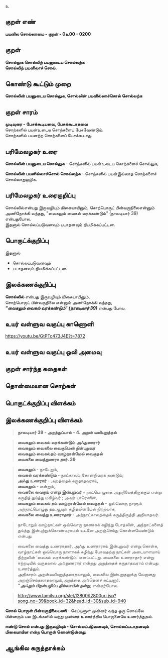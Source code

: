 உ

## குறள் எண் 

**பயனில சொல்லாமை - குறள் - 0உ00 - 0200**  

## குறள் 

**சொல்லுக சொல்லிற் பயனுடைய சொல்லற்க  
சொல்லிற் பயனிலாச் சொல்.** 

## கொண்டு கூட்டும் முறை

**சொல்லின் பயனுடைய சொல்லுக, சொல்லின் பயனில்லாச்சொல் சொல்லற்க**  

## குறள் சாரம் 

**முடிவுரை - பேசக்கூடியவை, பேசக்கூடாதவை**  
சொற்களில் பயன்உடைய சொற்களைப் பேசவேண்டும்.  
சொற்களில் பயனற்ற சொற்களைப் பேசக்கூடாது.  

## பரிமேலழகர் உரை

**சொல்லின் பயனுடைய சொல்லுக** - சொற்களில் பயன்உடைய சொற்களைச் சொல்லுக,  

**சொல்லின் பயனில்லாச்சொல் சொல்லற்க** - சொற்களில் பயன்இல்லாத சொற்களைச் சொல்லாதுஒழிக. 

## பரிமேலழகர் உரைகுறிப்பு   

சொல்லில்என்பது இருவழியும் மிகையாயினும், சொற்பொருட் பின்வருநிலைஎன்னும் அணிநோக்கி வந்தது, "வைகலும் வைகல் வரக்கண்டும்" (நாலடியார் 39) என்பதுபோல.  
இதனால் சொல்லப்படுவனவும் படாதனவும் நியமிக்கப்பட்டன.  

## பொருட்க்குறிப்பு 

இதனால்  
* சொல்லப்படுவனவும்  
* படாதனவும் நியமிக்கப்பட்டன.  

## இலக்கணக்குறிப்பு  

**சொல்லில்** என்பது இருவழியும் மிகையாயினும்,  
சொற்பொருட் பின்வருநிலை என்னும் அணிநோக்கி வந்தது,  
_**"வைகலும் வைகல் வரக்கண்டும்" (நாலடியார் 39)**_ என்பது போல.  

## உயர் வள்ளுவ வகுப்பு காணொளி

https://youtu.be/GtPTc473J4E?t=7872

## உயர் வள்ளுவ வகுப்பு ஒலி அமைவு 

 
## குறள் சார்ந்த கதைகள் 


## தொன்மையான சொற்கள்


## பொருட்க்குறிப்பு விளக்கம்


## இலக்கணக்குறிப்பு விளக்கம்

>**நாலடியார் 39 - அறத்துப்பால் - 4. அறன் வலியுறுத்தல்**

>**வைகலும் வைகல் வரக்கண்டும் அஃதுணரார்  
>வைகலும் வைகலை வைகுமென் றின்புறுவர்  
>வைகலும் வைகல்தம் வாழ்நாள்மேல் வைகுதல்  
>வைகலை வைத்துணரா தார். 	39**
 
>**வைகலும்** - நாடேறும்,  
>**வைகல் வரக்கண்டும்** - நாட்காலம் தோன்றிவரக் கண்டும்,  
>**அஃது உணரார்** - அறத்தைக் கருதாதவராய்,  
>**வைகலும்** - என்றும்,  
>**வைகலை வைகும் என்று இன்புறுவர்** - நாட்பொழுதை அதுநிலைத்திருக்கும் என்று கருதித் துய்த்து மகிழ்வர் ; அவர் யாரெனின்,  
>**வைகலும் வைகல் தம் வாழ்நாள்மேல் வைகுதல்** - ஒவ்வொரு நாளும் அந்நாட்பொழுது தம்ஆயுள் கழிதலின்மேல் நிற்றலாக,  
>**வைகலை வைத்து உணராதார்** - அந்நாட்காலத்தைக் கருத்திருத்தி அறியாதவர்.  

>நாடோறும் வாழ்நாட்கள் ஒவ்வொரு நாளாகக் கழிந்து போதலின், அந்நாட்களைத் துய்த்து இன்புற்றுக்கொண்டிராமல் 
உடனே அறஞ்செய்து கொள்ளவேண்டும் என்பது.

>வைகலை வைத்து உணராதார், அஃது உணராராய் இன்புறுவர் என்று கொள்க,  
>வாழ்நாட்கள் ஒவ்வொரு நாளாகக் கழிந்து போவதற்கு நாட்கள் அடையாளமாய் நிற்றலின் ‘வைகல் வரக்கண்டும்' எனப்பட்டது.
>வைகலை உணராதார் என்று ஈற்றடியில் வருதலால் அஃதுணரார் என்றது அறத்தைக் கருதாதவராய் என்பது உணர்த்தும்.  
>அதிகாரம் அறன்வலியுறுத்தலாதலாலும், வைகலை இன்புறுதலுக்கு வேறானது அறஞ்செய்தலாதலாலும்,அறத்தை அஃதெனச் சுட்டினார்.  
>_**"அஃதும் பிறன்பழிப்ப தில்லாயின் நன்று,**_ என்றார்போல.  

>http://www.tamilvu.org/slet/l2800/l2800uri.jsp?song_no=39&book_id=32&head_id=30&sub_id=940

**சொல் பொருள் பின்வருநிலையணி** - செய்யுளுள் முன்னர் வந்த ஒரு சொல்லே பின்னரும் பல இடங்களில் வந்து முன்னர் உணர்த்திய பொருளையே உணர்த்துதல்.  

**ஈண்டு சொல் என்பது இருவழியும் - சொல்லப்படுவனவும், சொல்லப்படாதனவும் மிகையாயின என்ற பொருள் கொண்டுள்ளது.** 

## ஆங்கில கருத்தாக்கம் 


